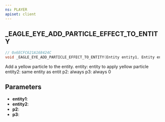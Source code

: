 ```yaml
---
ns: PLAYER
apiset: client
---
```

## _EAGLE_EYE_ADD_PARTICLE_EFFECT_TO_ENTITY

```c
// 0x6ECFC621A168424C
void _EAGLE_EYE_ADD_PARTICLE_EFFECT_TO_ENTITY(Entity entity1, Entity entity2, int p2, int p3);
```

Add a yellow particle to the entity.
entity: entity to apply yellow particle
entity2: same entity as entit
p2: always 
p3: always 0

## Parameters
* **entity1**:
* **entity2**:
* **p2**:
* **p3**: